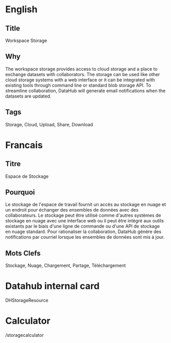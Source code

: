 # English

## Title

Workspace Storage

## Why

The workspace storage provides access to cloud storage and a place to exchange datasets with collaborators. The storage can be used like other cloud storage systems with a web interface or it can be integrated with existing tools through command line or standard blob storage API. To streamline collaboration, DataHub will generate email notifications when the datasets are updated.

## Tags

Storage, Cloud, Upload, Share, Download

# Francais

## Titre

Espace de Stockage

## Pourquoi

Le stockage de l'espace de travail fournit un accès au stockage en nuage et un endroit pour échanger des ensembles de données avec des collaborateurs. Le stockage peut être utilisé comme d'autres systèmes de stockage en nuage avec une interface web ou il peut être intégré aux outils existants par le biais d'une ligne de commande ou d'une API de stockage en nuage standard. Pour rationaliser la collaboration, DataHub génère des notifications par courriel lorsque les ensembles de données sont mis à jour.

## Mots Clefs

Stockage, Nuage, Chargement, Partage, Téléchargement

# Datahub internal card

DHStorageResource

# Calculator

/storagecalculator
